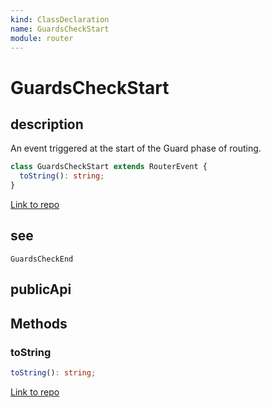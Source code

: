 ```yaml
---
kind: ClassDeclaration
name: GuardsCheckStart
module: router
---
```


# GuardsCheckStart

## description

An event triggered at the start of the Guard phase of routing.

```ts
class GuardsCheckStart extends RouterEvent {
  toString(): string;
}
```

[Link to repo](https://github.com/timdeschryver/angular/blob/master/packages/router/src/events.ts#L221-L238)

## see

`GuardsCheckEnd`

## publicApi

## Methods

### toString

```ts
toString(): string;
```

[Link to repo](https://github.com/timdeschryver/angular/blob/master/packages/router/src/events.ts#L234-L237)
